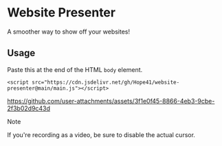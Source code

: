 # Website Presenter
A smoother way to show off your websites!

## Usage
Paste this at the end of the HTML `body` element.

```
<script src="https://cdn.jsdelivr.net/gh/Hope41/website-presenter@main/main.js"></script>
```

https://github.com/user-attachments/assets/3f1e0f45-8866-4eb3-9cbe-2f3b02d9c43d

> [!NOTE]
> If you're recording as a video, be sure to disable the actual cursor.
